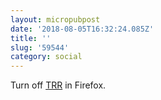 ```yaml
---
layout: micropubpost
date: '2018-08-05T16:32:24.085Z'
title: ''
slug: '59544'
category: social
---
```

Turn off [TRR](https://blog.ungleich.ch/en-us/cms/blog/2018/08/04/mozillas-new-dns-resolution-is-dangerous/) in Firefox.
